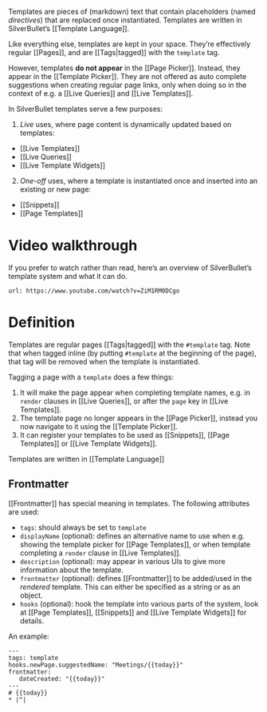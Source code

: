 Templates are pieces of (markdown) text that contain placeholders (named _directives_) that are replaced once instantiated. Templates are written in SilverBullet’s [[Template Language]].

Like everything else, templates are kept in your space. They’re effectively regular [[Pages]], and are [[Tags|tagged]] with the `template` tag.

However, templates **do not appear** in the [[Page Picker]]. Instead, they appear in the [[Template Picker]]. They are not offered as auto complete suggestions when creating regular page links, only when doing so in the context of e.g. a [[Live Queries]] and [[Live Templates]].

In SilverBullet templates serve a few purposes:

1. _Live_ uses, where page content is dynamically updated based on templates:
  * [[Live Templates]]
  * [[Live Queries]]
  * [[Live Template Widgets]]
2. _One-off_ uses, where a template is instantiated once and inserted into an existing or new page:
  * [[Snippets]]
  * [[Page Templates]]

# Video walkthrough
If you prefer to watch rather than read, here’s an overview of SilverBullet’s template system and what it can do.

```embed
url: https://www.youtube.com/watch?v=ZiM1RM0DCgo
```


# Definition
Templates are regular pages [[Tags|tagged]] with the `#template` tag. Note that when tagged inline (by putting `#template` at the beginning of the page), that tag will be removed when the template is instantiated.

Tagging a page with a `template` does a few things:

1. It will make the page appear when completing template names, e.g. in `render` clauses in [[Live Queries]], or after the `page` key in  [[Live Templates]].
2. The template page no longer appears in the [[Page Picker]], instead you now navigate to it using the [[Template Picker]].
3. It can register your templates to be used as [[Snippets]], [[Page Templates]] or [[Live Template Widgets]].

Templates are written in [[Template Language]]

## Frontmatter
[[Frontmatter]] has special meaning in templates. The following attributes are used:

* `tags`: should always be set to `template`
* `displayName` (optional): defines an alternative name to use when e.g. showing the template picker for [[Page Templates]], or when template completing a `render` clause in [[Live Templates]].
* `description` (optional): may appear in various UIs to give more information about the template.
* `frontmatter` (optional): defines [[Frontmatter]] to be added/used in the _rendered_ template. This can either be specified as a string or as an object.
* `hooks` (optional): hook the template into various parts of the system, look at [[Page Templates]], [[Snippets]] and [[Live Template Widgets]] for details.

An example:

    ---
    tags: template
    hooks.newPage.suggestedName: "Meetings/{{today}}"
    frontmatter:
       dateCreated: "{{today}}"
    ---
    # {{today}}
    * |^|

